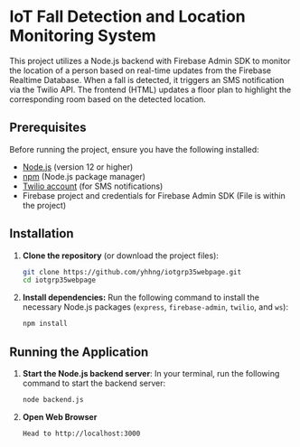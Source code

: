# IoT Fall Detection and Location Monitoring System

This project utilizes a Node.js backend with Firebase Admin SDK to monitor the location of a person based on real-time updates from the Firebase Realtime Database. When a fall is detected, it triggers an SMS notification via the Twilio API. The frontend (HTML) updates a floor plan to highlight the corresponding room based on the detected location.

## Prerequisites

Before running the project, ensure you have the following installed:

- [Node.js](https://nodejs.org/) (version 12 or higher)
- [npm](https://www.npmjs.com/) (Node.js package manager)
- [Twilio account](https://www.twilio.com/) (for SMS notifications)
- Firebase project and credentials for Firebase Admin SDK (File is within the project)

## Installation

1. **Clone the repository** (or download the project files):
    ```bash
    git clone https://github.com/yhhng/iotgrp35webpage.git
    cd iotgrp35webpage
    ```

2.  **Install dependencies:**
    Run the following command to install the necessary Node.js packages (`express`, `firebase-admin`, `twilio`, and `ws`):
    ```bash
    npm install
    ```

## Running the Application

1. **Start the Node.js backend server**:
   In your terminal, run the following command to start the backend server:
   ```bash
   node backend.js
   ```
2. **Open Web Browser**
   ```
   Head to http://localhost:3000
   ```
